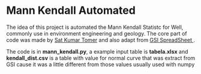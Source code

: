 # Mann Kendall Automated
 
The idea of this project is automated the Mann Kendall Statistc for Well, commonly use in environment engineering and geology.
The core part of code was made by [Sat Kumar Tomer](http://vsp.pnnl.gov/help/Vsample/Design_Trend_Mann_Kendall.htm) and also adapt from [GSI SpreadSheet ](https://www.gsi-net.com/en/software/free-software/gsi-mann-kendall-toolkit.html).

The code is in **mann_kendall.py**, a example input table is **tabela.xlsx** and **kendall_dist.csv** is a table with value for normal curve that was extract from GSI cause it was a little different from those values usually used with numpy

